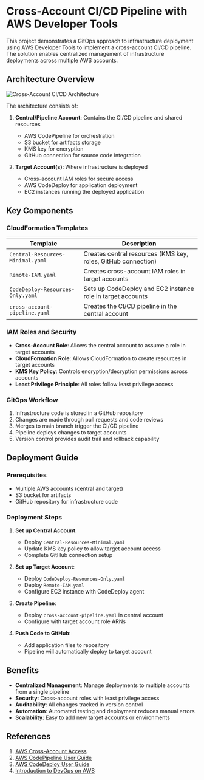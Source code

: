# Cross-Account CI/CD Pipeline with AWS Developer Tools

This project demonstrates a GitOps approach to infrastructure deployment using AWS Developer Tools to implement a cross-account CI/CD pipeline. The solution enables centralized management of infrastructure deployments across multiple AWS accounts.

## Architecture Overview

![Cross-Account CI/CD Architecture](../diagrams/architecture.png)

The architecture consists of:

1. **Central/Pipeline Account**: Contains the CI/CD pipeline and shared resources
   - AWS CodePipeline for orchestration
   - S3 bucket for artifacts storage
   - KMS key for encryption
   - GitHub connection for source code integration

2. **Target Account(s)**: Where infrastructure is deployed
   - Cross-account IAM roles for secure access
   - AWS CodeDeploy for application deployment
   - EC2 instances running the deployed application

## Key Components

### CloudFormation Templates

| Template | Description |
|----------|-------------|
| `Central-Resources-Minimal.yaml` | Creates central resources (KMS key, roles, GitHub connection) |
| `Remote-IAM.yaml` | Creates cross-account IAM roles in target accounts |
| `CodeDeploy-Resources-Only.yaml` | Sets up CodeDeploy and EC2 instance role in target accounts |
| `cross-account-pipeline.yaml` | Creates the CI/CD pipeline in the central account |

### IAM Roles and Security

- **Cross-Account Role**: Allows the central account to assume a role in target accounts
- **CloudFormation Role**: Allows CloudFormation to create resources in target accounts
- **KMS Key Policy**: Controls encryption/decryption permissions across accounts
- **Least Privilege Principle**: All roles follow least privilege access

### GitOps Workflow

1. Infrastructure code is stored in a GitHub repository
2. Changes are made through pull requests and code reviews
3. Merges to main branch trigger the CI/CD pipeline
4. Pipeline deploys changes to target accounts
5. Version control provides audit trail and rollback capability

## Deployment Guide

### Prerequisites

- Multiple AWS accounts (central and target)
- S3 bucket for artifacts
- GitHub repository for infrastructure code

### Deployment Steps

1. **Set up Central Account**:
   - Deploy `Central-Resources-Minimal.yaml`
   - Update KMS key policy to allow target account access
   - Complete GitHub connection setup

2. **Set up Target Account**:
   - Deploy `CodeDeploy-Resources-Only.yaml`
   - Deploy `Remote-IAM.yaml`
   - Configure EC2 instance with CodeDeploy agent

3. **Create Pipeline**:
   - Deploy `cross-account-pipeline.yaml` in central account
   - Configure with target account role ARNs

4. **Push Code to GitHub**:
   - Add application files to repository
   - Pipeline will automatically deploy to target account

## Benefits

- **Centralized Management**: Manage deployments to multiple accounts from a single pipeline
- **Security**: Cross-account roles with least privilege access
- **Auditability**: All changes tracked in version control
- **Automation**: Automated testing and deployment reduces manual errors
- **Scalability**: Easy to add new target accounts or environments

## References

1. [AWS Cross-Account Access](https://docs.aws.amazon.com/IAM/latest/UserGuide/tutorial_cross-account-with-roles.html)
2. [AWS CodePipeline User Guide](https://docs.aws.amazon.com/codepipeline/latest/userguide/welcome.html)
3. [AWS CodeDeploy User Guide](https://docs.aws.amazon.com/codedeploy/latest/userguide/welcome.html)
4. [Introduction to DevOps on AWS](https://docs.aws.amazon.com/whitepapers/latest/introduction-devops-aws/introduction.html)